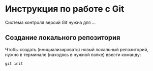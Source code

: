 # **Инструкция по работе с Git**

Система контроля версий Git нужна для ...

## Создание локального репозитория

 Чтобы создать (инициализировать) новый локальный репозиторий, нужно в терминале (находясь в нужной папке) ввести команду:

    git init
    
